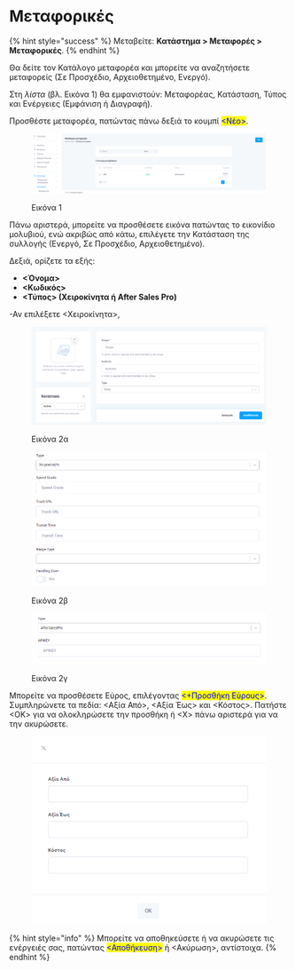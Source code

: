 # Μεταφορικές

{% hint style="success" %}
Μεταβείτε: **Κατάστημα > Μεταφορές > Μεταφορικές**.
{% endhint %}

Θα δείτε τον Κατάλογο μεταφορέα και μπορείτε να αναζητήσετε μεταφορείς (Σε Προσχέδιο, Αρχειοθετημένο, Ενεργό).&#x20;

Στη _λίστα_ (βλ. Εικόνα 1) θα εμφανιστούν: Μεταφορέας, Κατάσταση, Τύπος και Ενέργειες (Εμφάνιση ή Διαγραφή).

Προσθέστε μεταφορέα, πατώντας πάνω δεξιά το κουμπί <mark style="color:blue;"><Νέο></mark>.&#x20;

<figure><img src="../../.gitbook/assets/ScreenHunter 628.png" alt=""><figcaption><p>Εικόνα 1</p></figcaption></figure>

Πάνω αριστερά, μπορείτε να προσθέσετε εικόνα πατώντας το εικονίδιο μολυβιού, ενώ ακριβώς από κάτω, επιλέγετε την Κατάσταση της συλλογής (Ενεργό, Σε Προσχέδιο, Αρχειοθετημένο).&#x20;

Δεξιά, ορίζετε τα εξής:

* **<Όνομα>**&#x20;
* **<Κωδικός>**
* **<Τύπος> (Χειροκίνητα ή After Sales Pro)**

\-Αν επιλέξετε <Χειροκίνητα>,&#x20;

<figure><img src="../../.gitbook/assets/ScreenHunter 629.png" alt=""><figcaption><p>Εικόνα 2α</p></figcaption></figure>

<div>

<figure><img src="../../.gitbook/assets/ScreenHunter 630.png" alt=""><figcaption><p>Εικόνα 2β</p></figcaption></figure>

 

<figure><img src="../../.gitbook/assets/ScreenHunter 631.png" alt=""><figcaption><p>Εικόνα 2γ</p></figcaption></figure>

</div>

Μπορείτε να προσθέσετε Εύρος, επιλέγοντας <mark style="color:blue;"><+Προσθήκη Εύρους></mark>. Συμπληρώνετε τα πεδία: <Αξία Από>, <Αξία Έως> και <Κόστος>. Πατήστε <ΟΚ> για να ολοκληρώσετε την προσθήκη ή <Χ> πάνω αριστερά για να την ακυρώσετε.&#x20;

<figure><img src="../../.gitbook/assets/ScreenHunter 178.png" alt=""><figcaption></figcaption></figure>

{% hint style="info" %}
Μπορείτε να αποθηκεύσετε ή να ακυρώσετε τις ενέργειές σας, πατώντας <mark style="color:blue;"><Αποθήκευση></mark> ή <Ακύρωση>, αντίστοιχα.
{% endhint %}
